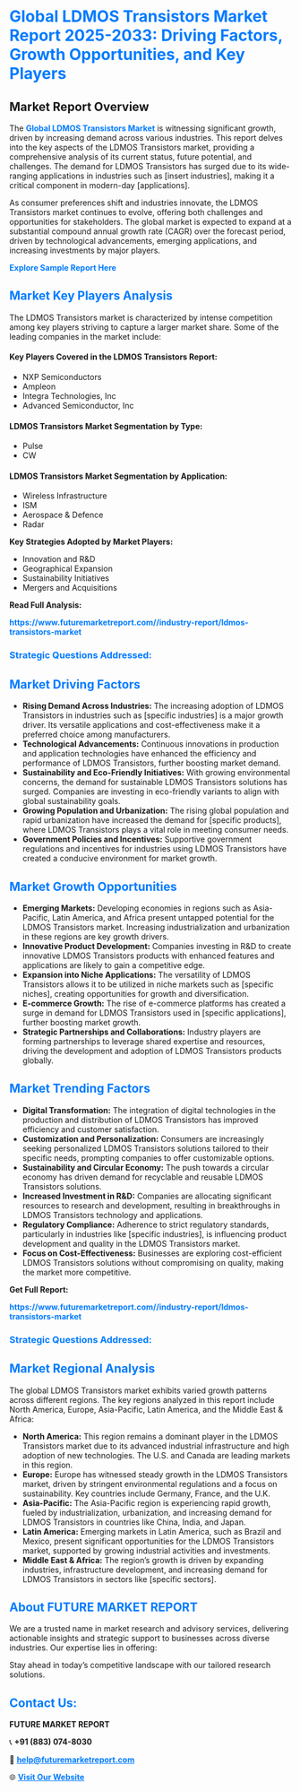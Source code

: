 <h1 style="color: #007BFF;">Global LDMOS Transistors Market Report 2025-2033: Driving Factors, Growth Opportunities, and Key Players</h1>

<section id="overview">
<h2>Market Report Overview</h2>
<p>The <a href="https://www.futuremarketreport.com//industry-report/ldmos-transistors-market" style="color: #007BFF; text-decoration: none;"><strong>Global LDMOS Transistors Market</strong></a> is witnessing significant growth, driven by increasing demand across various industries. This report delves into the key aspects of the LDMOS Transistors market, providing a comprehensive analysis of its current status, future potential, and challenges. The demand for LDMOS Transistors has surged due to its wide-ranging applications in industries such as [insert industries], making it a critical component in modern-day [applications].</p>
<p>As consumer preferences shift and industries innovate, the LDMOS Transistors market continues to evolve, offering both challenges and opportunities for stakeholders. The global market is expected to expand at a substantial compound annual growth rate (CAGR) over the forecast period, driven by technological advancements, emerging applications, and increasing investments by major players.</p>
</section>

<section id="overview">
<p><a href="https://www.futuremarketreport.com//request-sample/reportId=47410" style="color: #007BFF; text-decoration: none;"><strong>Explore Sample Report Here</strong></a></p>
</section>

<section id="key-players">
<h2 style="color: #007BFF;">Market Key Players Analysis</h2>
<p>The LDMOS Transistors market is characterized by intense competition among key players striving to capture a larger market share. Some of the leading companies in the market include:</p>
<h4>Key Players Covered in the LDMOS Transistors Report:</h4>
<ul><li>NXP Semiconductors</li><li>Ampleon</li><li>Integra Technologies, Inc</li><li>Advanced Semiconductor, Inc</li></ul>
<h4>LDMOS Transistors Market Segmentation by Type:</h4>
<ul><li>Pulse</li><li>CW</li></ul>

<h4>LDMOS Transistors Market Segmentation by Application:</h4>
<ul><li>Wireless Infrastructure</li><li>ISM</li><li>Aerospace &amp; Defence</li><li>Radar</li></ul>
<p><strong>Key Strategies Adopted by Market Players:</strong></p>
<ul>
<li>Innovation and R&D</li>
<li>Geographical Expansion</li>
<li>Sustainability Initiatives</li>
<li>Mergers and Acquisitions</li>
</ul>
</section>

<section>
<p><strong>Read Full Analysis: </strong></p><a href="https://www.futuremarketreport.com//industry-report/ldmos-transistors-market" style="color: #007BFF; text-decoration: none;"><strong>https://www.futuremarketreport.com//industry-report/ldmos-transistors-market</strong></a>
<h3 style="color: #007BFF;">Strategic Questions Addressed:</h3>
</section>

<section id="driving-factors">
<h2 style="color: #007BFF;">Market Driving Factors</h2>
<ul>
<li><strong>Rising Demand Across Industries:</strong> The increasing adoption of LDMOS Transistors in industries such as [specific industries] is a major growth driver. Its versatile applications and cost-effectiveness make it a preferred choice among manufacturers.</li>
<li><strong>Technological Advancements:</strong> Continuous innovations in production and application technologies have enhanced the efficiency and performance of LDMOS Transistors, further boosting market demand.</li>
<li><strong>Sustainability and Eco-Friendly Initiatives:</strong> With growing environmental concerns, the demand for sustainable LDMOS Transistors solutions has surged. Companies are investing in eco-friendly variants to align with global sustainability goals.</li>
<li><strong>Growing Population and Urbanization:</strong> The rising global population and rapid urbanization have increased the demand for [specific products], where LDMOS Transistors plays a vital role in meeting consumer needs.</li>
<li><strong>Government Policies and Incentives:</strong> Supportive government regulations and incentives for industries using LDMOS Transistors have created a conducive environment for market growth.</li>
</ul>
</section>

<section id="growth-opportunities">
<h2 style="color: #007BFF;">Market Growth Opportunities</h2>
<ul>
<li><strong>Emerging Markets:</strong> Developing economies in regions such as Asia-Pacific, Latin America, and Africa present untapped potential for the LDMOS Transistors market. Increasing industrialization and urbanization in these regions are key growth drivers.</li>
<li><strong>Innovative Product Development:</strong> Companies investing in R&D to create innovative LDMOS Transistors products with enhanced features and applications are likely to gain a competitive edge.</li>
<li><strong>Expansion into Niche Applications:</strong> The versatility of LDMOS Transistors allows it to be utilized in niche markets such as [specific niches], creating opportunities for growth and diversification.</li>
<li><strong>E-commerce Growth:</strong> The rise of e-commerce platforms has created a surge in demand for LDMOS Transistors used in [specific applications], further boosting market growth.</li>
<li><strong>Strategic Partnerships and Collaborations:</strong> Industry players are forming partnerships to leverage shared expertise and resources, driving the development and adoption of LDMOS Transistors products globally.</li>
</ul>
</section>

<section id="trending-factors">
<h2 style="color: #007BFF;">Market Trending Factors</h2>
<ul>
<li><strong>Digital Transformation:</strong> The integration of digital technologies in the production and distribution of LDMOS Transistors has improved efficiency and customer satisfaction.</li>
<li><strong>Customization and Personalization:</strong> Consumers are increasingly seeking personalized LDMOS Transistors solutions tailored to their specific needs, prompting companies to offer customizable options.</li>
<li><strong>Sustainability and Circular Economy:</strong> The push towards a circular economy has driven demand for recyclable and reusable LDMOS Transistors solutions.</li>
<li><strong>Increased Investment in R&D:</strong> Companies are allocating significant resources to research and development, resulting in breakthroughs in LDMOS Transistors technology and applications.</li>
<li><strong>Regulatory Compliance:</strong> Adherence to strict regulatory standards, particularly in industries like [specific industries], is influencing product development and quality in the LDMOS Transistors market.</li>
<li><strong>Focus on Cost-Effectiveness:</strong> Businesses are exploring cost-efficient LDMOS Transistors solutions without compromising on quality, making the market more competitive.</li>
</ul>
</section>

<section>
<p><strong>Get Full Report: </strong></p><a href="https://www.futuremarketreport.com//industry-report/ldmos-transistors-market" style="color: #007BFF; text-decoration: none;"><strong>https://www.futuremarketreport.com//industry-report/ldmos-transistors-market</strong></a>
<h3 style="color: #007BFF;">Strategic Questions Addressed:</h3>
</section>


<section id="regional-analysis">
<h2 style="color: #007BFF;">Market Regional Analysis</h2>
<p>The global LDMOS Transistors market exhibits varied growth patterns across different regions. The key regions analyzed in this report include North America, Europe, Asia-Pacific, Latin America, and the Middle East & Africa:</p>
<ul>
<li><strong>North America:</strong> This region remains a dominant player in the LDMOS Transistors market due to its advanced industrial infrastructure and high adoption of new technologies. The U.S. and Canada are leading markets in this region.</li>
<li><strong>Europe:</strong> Europe has witnessed steady growth in the LDMOS Transistors market, driven by stringent environmental regulations and a focus on sustainability. Key countries include Germany, France, and the U.K.</li>
<li><strong>Asia-Pacific:</strong> The Asia-Pacific region is experiencing rapid growth, fueled by industrialization, urbanization, and increasing demand for LDMOS Transistors in countries like China, India, and Japan.</li>
<li><strong>Latin America:</strong> Emerging markets in Latin America, such as Brazil and Mexico, present significant opportunities for the LDMOS Transistors market, supported by growing industrial activities and investments.</li>
<li><strong>Middle East & Africa:</strong> The region’s growth is driven by expanding industries, infrastructure development, and increasing demand for LDMOS Transistors in sectors like [specific sectors].</li>
</ul>
</section>

<footer>
<h2 style="color: #007BFF;">About FUTURE MARKET REPORT</h2>
<p>We are a trusted name in market research and advisory services, delivering actionable insights and strategic support to businesses across diverse industries. Our expertise lies in offering:</p>

<p>Stay ahead in today’s competitive landscape with our tailored research solutions.</p>

<h2 style="color: #007BFF;">Contact Us:</h2>
<p><strong>FUTURE MARKET REPORT</strong></p>
<p>📞 <strong>+91 (883) 074-8030</strong></p>
<p>📧 <strong><a href="mailto:help@futuremarketreport.com" style="color: #007BFF;">help@futuremarketreport.com</a></strong></p>
<p>🌐 <strong><a href="https://www.futuremarketreport.com/" style="color: #007BFF;">Visit Our Website</a></strong></p>
</footer>